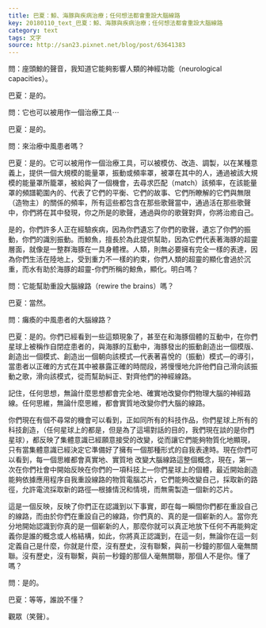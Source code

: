 ```yaml
---
title: 巴夏：鯨、海豚與疾病治療；任何想法都會重設大腦線路
key: 20180110_text_巴夏：鯨、海豚與疾病治療；任何想法都會重設大腦線路
category: text
tags: 文字
source: http://san23.pixnet.net/blog/post/63641383
---
```


問：座頭鯨的聲音，我知道它能夠影響人類的神經功能（neurological capacities）。

巴夏：是的。

問：它也可以被用作一個治療工具⋯

巴夏：是的。

問：來治療中風患者嗎？

巴夏：是的。它可以被用作一個治療工具，可以被模仿、改造、調製，以在某種意義上，提供一個大規模的能量罩，振動或頻率罩，被罩在其中的人，通過被該大規模的能量罩所籠罩，被給與了一個機會，去尋求匹配（match）該頻率，在該能量罩的頻譜範圍內的、代表了它們的平衡、它們的故事、它們所瞭解的它們與無限（造物主）的關係的頻率，所有這些都包含在那些歌聲當中，通過活在那些歌聲中，你們將在其中發現，你之所是的歌聲，通過與你的歌聲對齊，你將治癒自己。

是的，你們許多人正在經驗疾病，因為你們遺忘了你們的歌聲，遺忘了你們的振動，你們的識別振動。而鯨魚，擅長於為此提供幫助，因為它們代表著海豚的超靈層面，就像是一整群海豚在一具身體裡。人類，則無必要擁有完全一樣的表達，因為你們生活在陸地上，受到重力不一樣的約束，你們人類的超靈的顯化會過於沉重，而水有助於海豚的超靈-你們所稱的鯨魚，顯化。明白嗎？

問：它能幫助重設大腦線路（rewire the brains）嗎？

巴夏：當然。

問：癱瘓的中風患者的大腦線路？

巴夏：是的。你們已經看到一些這類現象了，甚至在和海豚個體的互動中，在你們星球上被稱作自閉症患者的，與海豚的互動中，海豚發出的振動創造出一個模版、創造出一個模式、創造出一個朝向該模式—代表著喜悅的（振動）模式—的導引，當患者以正確的方式在其中被暴露正確的時間段，將慢慢地允許他們自己滑向該振動之歌，滑向該模式，從而幫助糾正、對齊他們的神經線路。

記住，任何思想，無論什麼思想都會完全地、確實地改變你們物理大腦的神經路線。任何思維，無論什麼思維，都會實質地改變你們大腦的線路。

你們現在有個不尋常的機會可以看到，正如同所有的科技作品，你們星球上所有的科技創造，（任何星球上的都是，但是為了這場對話的目的，我們現在談的是你們星球），都反映了集體意識已經願意接受的改變，從而讓它們能夠物質化地顯現，只有當集體意識已經決定它準備好了擁有一個那種形式的自我表達時。現在你們可以看到，每一個思維都會真實地、實質地 改變大腦線路這整個概念，現在，第一次在你們社會中開始反映在你們的一項科技上—你們星球上的個體，最近開始創造能夠依據應用程序自我重設線路的物質電腦芯片，它們能夠改變自己，採取新的路徑，允許電流採取新的路徑—根據情況和情境，而無需製造一個新的芯片。

這是一個反映，反映了你們正在認識到以下事實，即在每一瞬間你們都在重設自己的線路，而由於你們在重設自己的線路，你們真的、真的是一個嶄新的人。當你充分地開始認識到你真的是一個嶄新的人，那麼你就可以真正地放下任何不再能夠定義你是誰的概念或人格結構，如此，你將真正認識到，在這一刻，無論你在這一刻定義自己是什麼，你就是什麼，沒有歷史，沒有聯繫，與前一秒鐘的那個人毫無關聯。沒有歷史，沒有聯繫，與前一秒鐘的那個人毫無關聯，那個人不是你。懂了嗎？

問：是的。

巴夏：等等，誰說不懂？

觀眾（笑聲）。

